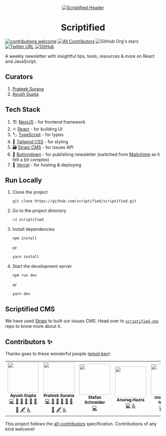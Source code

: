 <p align="center">
    <a href="https://scriptified.dev">
        <img src="https://images.scriptified.dev/common/twitter-header-green.png" alt="Scriptified Header">
    </a>
</p>

<div align="center">
    <h1>Scriptified</h1>
</div>

[![contributions welcome](https://img.shields.io/badge/contributions-welcome-brightgreen.svg?style=flat-square)](https://github.com/scriptified/scriptified/issues)
[![All Contributors](https://img.shields.io/badge/all_contributors-2-orange.svg?style=flat-square)](#contributors-)
![GitHub Org's stars](https://img.shields.io/github/stars/scriptified?style=flat-square&123)
[![Twitter URL](https://img.shields.io/twitter/url?style=flat-square&url=https%3A%2F%2Ftwitter.com%2Fscriptified_dev&logo=twitter&label=scriptified_dev&color=1DA1F2)](https://twitter.com/scriptified_dev)
[![GitHub](https://img.shields.io/github/license/scriptified/scriptified?style=flat-square&123)](https://github.com/scriptified/scriptified/blob/main/LICENSE)

A weekly newsletter with insightful tips, tools, resources & more on React and JavaScript.

## Curators

1. [Prateek Surana](https://prateeksurana.me)
2. [Ayush Gupta](https://ayushgupta.tech)

## Tech Stack

1. 🏗 [NextJS](https://nextjs.org/) - for frontend framework
2. ⚛ [React](https://reactjs.org/) - for building UI
3. 🏷 [TypeScript](https://www.typescriptlang.org/) - for types
4. 💄 [Tailwind CSS](https://tailwindcss.com/) - for styling
5. 🗃 [Strapi CMS](https://strapi.io/) - for issues API
6. 📧 [Buttondown](https://buttondown.email/) - for publishing newsletter (switched from [Mailchimp](https://mailchimp.com/) as it felt a bit complex)
7. 🚀 [Vercel](https://vercel.com/) - for hosting & deploying

## Run Locally

1. Clone the project

   ```bash
   git clone https://github.com/scriptified/scriptified.git
   ```

2. Go to the project directory

   ```bash
   cd scriptified
   ```

3. Install dependencies

   ```bash
   npm install
   ```

   or

   ```bash
   yarn install
   ```

4. Start the development server

   ```bash
   npm run dev
   ```

   or

   ```bash
   yarn dev
   ```

## Scriptified CMS

We have used [Strapi](https://strapi.io/) to built our issues CMS. Head over to [`scriptified-cms`](https://github.com/scriptified/scriptified-cms) repo to know more about it.

## Contributors ✨

Thanks goes to these wonderful people ([emoji key](https://allcontributors.org/docs/en/emoji-key)):

<!-- ALL-CONTRIBUTORS-LIST:START - Do not remove or modify this section -->
<!-- prettier-ignore-start -->
<!-- markdownlint-disable -->
<table>
  <tr>
    <td align="center"><a href="http://ayushgupta.tech"><img src="https://avatars.githubusercontent.com/u/21218732?v=4?s=100" width="100px;" alt=""/><br /><sub><b>Ayush Gupta</b></sub></a><br /><a href="https://github.com/scriptified/scriptified.dev/commits?author=gupta-ji6" title="Code">💻</a> <a href="https://github.com/scriptified/scriptified.dev/pulls?q=is%3Apr+reviewed-by%3Agupta-ji6" title="Reviewed Pull Requests">👀</a> <a href="#projectManagement-gupta-ji6" title="Project Management">📆</a> <a href="#maintenance-gupta-ji6" title="Maintenance">🚧</a> <a href="#ideas-gupta-ji6" title="Ideas, Planning, & Feedback">🤔</a> <a href="#design-gupta-ji6" title="Design">🎨</a> <a href="https://github.com/scriptified/scriptified.dev/commits?author=gupta-ji6" title="Documentation">📖</a> <a href="#content-gupta-ji6" title="Content">🖋</a> <a href="#a11y-gupta-ji6" title="Accessibility">️️️️♿️</a></td>
    <td align="center"><a href="http://prateeksurana.me"><img src="https://avatars.githubusercontent.com/u/21277179?v=4?s=100" width="100px;" alt=""/><br /><sub><b>Prateek Surana</b></sub></a><br /><a href="https://github.com/scriptified/scriptified.dev/commits?author=prateek3255" title="Code">💻</a> <a href="https://github.com/scriptified/scriptified.dev/pulls?q=is%3Apr+reviewed-by%3Aprateek3255" title="Reviewed Pull Requests">👀</a> <a href="#projectManagement-prateek3255" title="Project Management">📆</a> <a href="#maintenance-prateek3255" title="Maintenance">🚧</a> <a href="#ideas-prateek3255" title="Ideas, Planning, & Feedback">🤔</a> <a href="#design-prateek3255" title="Design">🎨</a> <a href="https://github.com/scriptified/scriptified.dev/commits?author=prateek3255" title="Documentation">📖</a> <a href="#content-prateek3255" title="Content">🖋</a> <a href="#a11y-prateek3255" title="Accessibility">️️️️♿️</a></td>
    <td align="center"><a href="https://github.com/hinogi"><img src="https://avatars.githubusercontent.com/u/4602609?v=4?s=100" width="100px;" alt=""/><br /><sub><b>Stefan Schneider</b></sub></a><br /><a href="https://github.com/scriptified/scriptified.dev/commits?author=hinogi" title="Code">💻</a></td>
    <td align="center"><a href="https://anuraghazra.dev"><img src="https://avatars.githubusercontent.com/u/35374649?v=4?s=100" width="100px;" alt=""/><br /><sub><b>Anurag Hazra</b></sub></a><br /><a href="https://github.com/scriptified/scriptified.dev/commits?author=anuraghazra" title="Code">💻</a> <a href="#a11y-anuraghazra" title="Accessibility">️️️️♿️</a></td>
    <td align="center"><a href="https://github.com/hussamkhatib"><img src="https://avatars.githubusercontent.com/u/52914487?v=4?s=100" width="100px;" alt=""/><br /><sub><b>mohammed hussam</b></sub></a><br /><a href="https://github.com/scriptified/scriptified.dev/commits?author=hussamkhatib" title="Code">💻</a> <a href="#design-hussamkhatib" title="Design">🎨</a> <a href="#maintenance-hussamkhatib" title="Maintenance">🚧</a></td>
  </tr>
</table>

<!-- markdownlint-restore -->
<!-- prettier-ignore-end -->

<!-- ALL-CONTRIBUTORS-LIST:END -->

This project follows the [all-contributors](https://github.com/all-contributors/all-contributors) specification. Contributions of any kind welcome!
